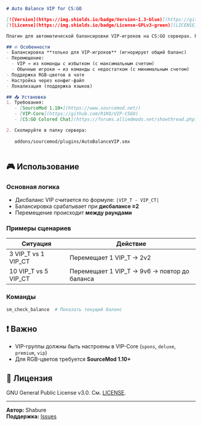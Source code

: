 ```markdown
# Auto Balance VIP for CS:GO

[![Version](https://img.shields.io/badge/Version-1.3-blue)](https://github.com/Shabure/autobalance-vip)
[![License](https://img.shields.io/badge/License-GPLv3-green)](LICENSE)

Плагин для автоматической балансировки VIP-игроков на CS:GO серверах. Решает проблему дисбаланса между командами по количеству VIP-игроков, сохраняя общий баланс сервера.

## 🔥 Особенности
- Балансировка **только для VIP-игроков** (игнорирует общий баланс)
- Перемещение:
  - VIP → из команды с избытком (с максимальным счетом)
  - Обычные игроки → из команды с недостатком (с минимальным счетом)
- Поддержка RGB-цветов в чате
- Настройка через конфиг-файл
- Локализация (поддержка языков)

## 📥 Установка
1. Требования:
   - [SourceMod 1.10+](https://www.sourcemod.net/)
   - [VIP-Core](https://github.com/R1KO/VIP-CSGO)
   - [CS:GO Colored Chat](https://forums.alliedmods.net/showthread.php?t=267743)

2. Скопируйте в папку сервера:
  
   addons/sourcemod/plugins/AutoBalanceVIP.smx
 


```

## 🎮 Использование
### Основная логика
- Дисбаланс VIP считается по формуле: `|VIP_T - VIP_CT|`
- Балансировка срабатывает при **дисбалансе ≥2**
- Перемещение происходит **между раундами**

### Примеры сценариев
| Ситуация | Действие |
|----------|----------|
| 3 VIP_T vs 1 VIP_CT | Перемещает 1 VIP_T → 2v2 |
| 10 VIP_T vs 5 VIP_CT | Перемещает 1 VIP_T → 9v6 → повтор до баланса |

### Команды
```bash
sm_check_balance  # Показать текущий баланс
```


## ❗ Важно
- VIP-группы должны быть настроены в VIP-Core (`spons`, `deluxe`, `premium`, `vip`)
- Для RGB-цветов требуется **SourceMod 1.10+**

## 📄 Лицензия
GNU General Public License v3.0. См. [LICENSE](LICENSE).

---
**Автор:** Shabure  
**Поддержка:** [Issues](https://github.com/yourname/autobalance-vip/issues)
```
